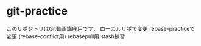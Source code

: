 # git-practice
このリポジトリはGit動画講座用です．
ローカルリポで変更
rebase-practiceで変更 (rebase-conflict用)
rebasepull用
stash練習
